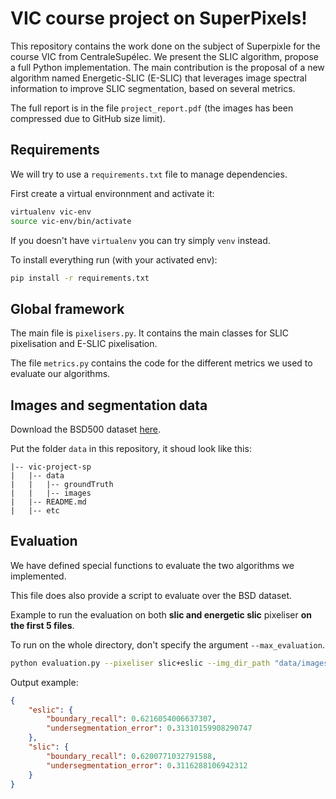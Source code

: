 # VIC course project on SuperPixels!

This repository contains the work done on the subject of Superpixle for the course VIC from CentraleSupélec.
We present the SLIC algorithm, propose a full Python implementation.
The main contribution is the proposal of a new algorithm named Energetic-SLIC (E-SLIC) that leverages image spectral information to improve SLIC segmentation, based on several metrics.

The full report is in the file `project_report.pdf` (the images has been compressed due to GitHub size limit).

## Requirements

We will try to use a `requirements.txt` file to manage dependencies.

First create a virtual environnment and activate it:

```bash
virtualenv vic-env
source vic-env/bin/activate
```
If you doesn't have `virtualenv` you can try simply `venv` instead.

To install everything run (with your activated env):
```bash
pip install -r requirements.txt
```

## Global framework

The main file is `pixelisers.py`. It contains the main classes for SLIC pixelisation and E-SLIC pixelisation.

The file `metrics.py` contains the code for the different metrics we used to evaluate our algorithms.

## Images and segmentation data

Download the BSD500 dataset [here](http://www.eecs.berkeley.edu/Research/Projects/CS/vision/grouping/BSR/BSR_bsds500.tgz).

Put the folder `data` in this repository, it shoud look like this:

```
|-- vic-project-sp
|   |-- data
|   |   |-- groundTruth
|   |   |-- images
|   |-- README.md
|   |-- etc
```

## Evaluation

We have defined special functions to evaluate the two algorithms we implemented.

This file does also provide a script to evaluate over the BSD dataset.

Example to run the evaluation on both <b>slic and energetic slic</b> pixeliser <b>on the first 5 files</b>.

To run on the whole directory, don't specify the argument `--max_evaluation`.

```bash
python evaluation.py --pixeliser slic+eslic --img_dir_path "data/images/train/" --gt_dir_path "data/groundTruth/train/" --max_evaluation 5
```
Output example:

```json
{
    "eslic": {
        "boundary_recall": 0.6216054006637307,
        "undersegmentation_error": 0.31310159908290747
    },
    "slic": {
        "boundary_recall": 0.6200771032791588,
        "undersegmentation_error": 0.3116288106942312
    }
}
```
